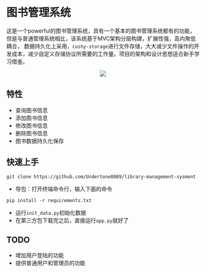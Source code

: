 # 图书管理系统

这是一个powerful的图书管理系统，具有一个基本的图书管理系统都有的功能，但是与普通管理系统相比，该系统基于MVC架构分层构建，扩展性强，高内聚低耦合，
数据持久化上采用，`cushy-storage`进行文件存储，大大减少文件操作的开发成本，减少自定义存储协议所需要的工作量。项目的架构和设计思想适合新手学习借鉴。

<div style="text-align: center;">
    <img src="https://zeeland-bucket.oss-cn-beijing.aliyuncs.com/images/20230415194437.png"/>
</div>

## 特性

- 查询图书信息
- 添加图书信息
- 修改图书信息
- 删除图书信息
- 图书数据持久化保存

## 快速上手

```shell
git clone https://github.com/Undertone0809/library-management-sysment
```

- 导包：打开终端命令行，输入下面的命令

```shell
pip install -r requirements.txt
```

- 运行`init_data.py`初始化数据
- 在第三方包下载完之后，直接运行`app.py`就好了


## TODO
- 增加用户登陆的功能
- 提供普通用户和管理员的功能
